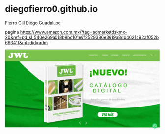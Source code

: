 # diegofierro0.github.io
Fierro Gill Diego Guadalupe 

pagina  https://www.amazon.com.mx/?tag=admarketdskmx-20&ref=pd_sl_540e269a018b8bc101e6f2529386e3619a8db4621492af052b69341f&mfadid=adm


![Amazon](jwj.JPG)
